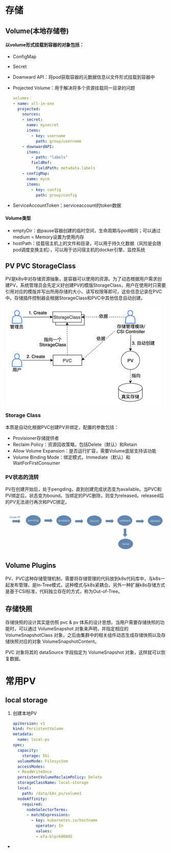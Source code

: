# 存储

## Volume(本地存储卷)

#### 以volume形式挂载到容器的对象包括：

* ConfigMap

* Secret

* Downward API：将pod获取容器的元数据信息以文件形式挂载到容器中

* Projected Volume：用于解决将多个资源挂载同一目录的问题

  ```yaml
  volumes：
  - name: all-in-one
    projected:
      sources:
      - secret:
        name: mysecret
        items:
          - key: username
            path: group/username
      - downwardAPI:
        items:
          - path: "labels"
          fieldRef:
            fieldPath: metadata.labels
      - configMap:
        name: mycm
        items:
          - key: config
            path: group/config
  ```

* ServiceAccountToken：serviceaccount的token数据

#### Volume类型

* emptyDir：由pause容器创建的临时空间，生命周期与pod相同；可以通过medium = Memory设置为使用内存
* hostPath：挂载宿主机上的文件和目录，可以用于持久化数据（风险是会随pod调度变换主机），可以用于访问宿主机的docker引擎、监控系统



## PV PVC StorageClass

PV是k8s中对存储资源抽象，是容器可以使用的资源。为了动态根据用户需求创建PV，系统管理员会先定义好创建PV的模版StorageClass，用户在使用时只需要引用对应的模版并写出所用存储的大小、读写权限等即可，这些信息记录在PVC中。存储插件控制器会根据StorageClass和PVC中其他信息自动创建。

<img src="../pics/PV PVC.png" alt="Screen Shot 2022-06-03 at 18.42.24" style="zoom:50%;" />

### Storage Class

本质是自动化根据PVC创建PV并绑定，配置的参数包括：

* Provisioner存储提供者
* Reclaim Policy：资源回收策略，包括Delete（默认）和Retain
* Allow Volume Expansion：是否运行扩容，需要Volume底层支持该功能
* Volume Binding Mode：绑定模式，Immediate（默认）和WaitForFirstConsumer

### PV状态的流转

PV在创建开始后，处于pengding，直到创建完成状态变为available。当PVC和PV绑定后，状态变为bound。当绑定的PVC删除，则变为released。released后的PV无法进行再次和PVC绑定。

<img src="../pics/image-20220211164252493.png" alt="image-20220211164252493" style="zoom: 50%;" />



## Volume Plugins

PV、PVC这种存储管理机制，需要将存储管理的代码放到k8s代码库中，与k8s一起发布管理，是In-Tree模式，这种模式与k8s紧耦合。另外一种扩展k8s存储方式是基于CSI标准，代码独立存在的方式，称为Out-of-Tree。



## 存储快照

存储快照的设计其实是仿照 pvc & pv 体系的设计思想。当用户需要存储快照的功能时，可以通过 VolumeSnapshot 对象来声明，并指定相应的 VolumeSnapshotClass 对象，之后由集群中的相关组件动态生成存储快照以及存储快照对应的对象 VolumeSnapshotContent。

PVC 对象将其的 dataSource 字段指定为 VolumeSnapshot 对象，这样就可以恢复数据。





# 常用PV

## local storage

1. 创建本地PV

   ```yaml
   apiVersion: v1
   kind: PersistentVolume
   metadata:
     name: local-pv
   spec:
     capacity:
       storage: 5Gi
     volumeMode: Filesystem
     accessModes:
     - ReadWriteOnce
     persistentVolumeReclaimPolicy: Delete
     storageClassName: local-storage
     local:
       path: /data/k8s_pv/volume1
     nodeAffinity:
       required:
         nodeSelectorTerms:
         - matchExpressions:
           - key: kubernetes.io/hostname
             operator: In
             values:
             - efa-blpr600005
   ```

* 
